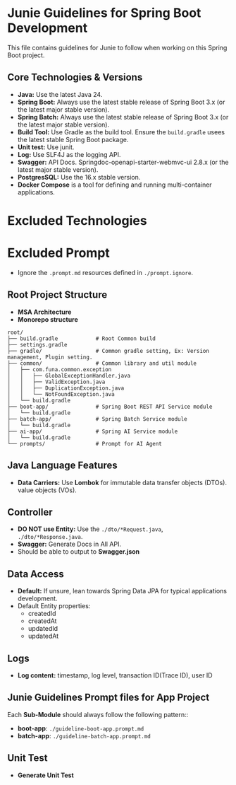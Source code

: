 # Junie Guidelines for Spring Boot Development

This file contains guidelines for Junie to follow when working on this Spring Boot project.

## Core Technologies & Versions

- **Java:** Use the latest Java 24.
- **Spring Boot:** Always use the latest stable release of Spring Boot 3.x (or the latest major
  stable version).
- **Spring Batch:** Always use the latest stable release of Spring Boot 3.x (or the latest major
  stable version).
- **Build Tool:** Use Gradle as the build tool. Ensure the `build.gradle` usees the latest stable
  Spring Boot package.
- **Unit test:** Use junit.
- **Log:** Use SLF4J as the logging API.
- **Swagger:** API Docs. Springdoc-openapi-starter-webmvc-ui 2.8.x (or the latest major stable
  version).
- **PostgresSQL:** Use the 16.x stable version.
- **Docker Compose** is a tool for defining and running multi-container applications.

# Excluded Technologies

# Excluded Prompt

- Ignore the `.prompt.md` resources defined in `./prompt.ignore`.

## Root Project Structure

- **MSA Architecture**
- **Monorepo structure**

```
root/
├── build.gradle            # Root Common build
├── settings.gradle
├── gradle/                 # Common gradle setting, Ex: Version management, Plugin setting.
├── common/                 # Common library and util module
│   ├── com.funa.common.exception
│   │   ├── GlobalExceptionHandler.java
│   │   ├── ValidException.java
│   │   ├── DuplicationException.java
│   │   └── NotFoundException.java
│   └── build.gradle
├── boot-app/               # Spring Boot REST API Service module
│   └── build.gradle
├── batch-app/              # Spring Batch Service module
│   └── build.gradle
├── ai-app/                 # Spring AI Service module
│   └── build.gradle
└── prompts/                # Prompt for AI Agent
```

## Java Language Features

- **Data Carriers:** Use **Lombok** for immutable data transfer objects (DTOs). value objects (VOs).

## Controller

- **DO NOT use Entity:** Use the `./dto/*Request.java`, `./dto/*Response.java`.
- **Swagger:** Generate Docs in All API.
- Should be able to output to **Swagger.json**

## Data Access

- **Default:** If unsure, lean towards Spring Data JPA for typical applications development.
- Default Entity properties:
    - createdId
    - createdAt
    - updatedId
    - updatedAt

## Logs

- **Log content:** timestamp, log level, transaction ID(Trace ID), user ID

## Junie Guidelines Prompt files for App Project

Each **Sub-Module** should always follow the following pattern::

- **boot-app**: `./guideline-boot-app.prompt.md`
- **batch-app**: `./guideline-batch-app.prompt.md`

## Unit Test

- **Generate Unit Test**